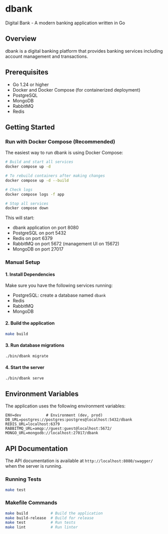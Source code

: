# dbank
Digital Bank - A modern banking application written in Go

## Overview
dbank is a digital banking platform that provides banking services including account management and transactions.

## Prerequisites
- Go 1.24 or higher
- Docker and Docker Compose (for containerized deployment)
- PostgreSQL
- MongoDB
- RabbitMQ
- Redis

## Getting Started

### Run with Docker Compose (Recommended)

The easiest way to run dbank is using Docker Compose:

```bash
# Build and start all services
docker compose up -d

# To rebuild containers after making changes
docker compose up -d --build

# Check logs
docker compose logs -f app

# Stop all services
docker compose down
```

This will start:
- dbank application on port 8080
- PostgreSQL on port 5432
- Redis on port 6379
- RabbitMQ on port 5672 (management UI on 15672)
- MongoDB on port 27017

### Manual Setup

#### 1. Install Dependencies

Make sure you have the following services running:
- PostgreSQL: create a database named `dbank`
- Redis
- RabbitMQ
- MongoDB

#### 2. Build the application

```bash
make build
```

#### 3. Run database migrations

```bash
./bin/dbank migrate
```

#### 4. Start the server

```bash
./bin/dbank serve
```

## Environment Variables

The application uses the following environment variables:

```
ENV=dev           # Environment (dev, prod)
DB_URL=postgres://postgres:postgres@localhost:5432/dbank
REDIS_URL=localhost:6379
RABBITMQ_URL=amqp://guest:guest@localhost:5672/
MONGO_URL=mongodb://localhost:27017/dbank
```

## API Documentation

The API documentation is available at `http://localhost:8080/swagger/` when the server is running.

### Running Tests

```bash
make test
```

### Makefile Commands

```bash
make build          # Build the application
make build-release  # Build for release
make test           # Run tests
make lint           # Run linter
```
